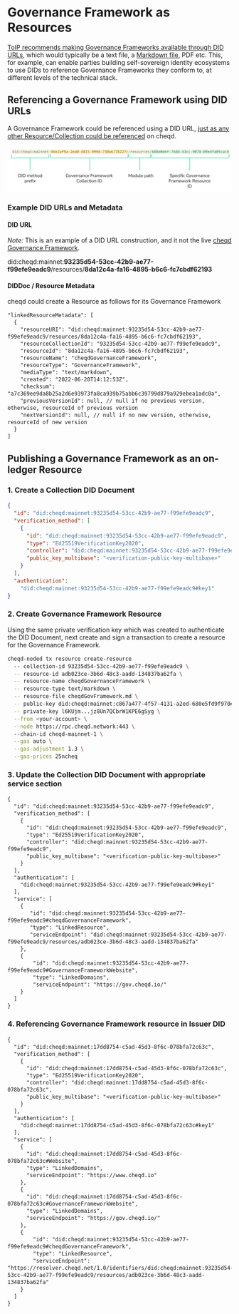 # Governance Framework as Resources

[ToIP recommends making Governance Frameworks available through DID URLs](https://wiki.trustoverip.org/pages/viewpage.action?pageId=71241), which would typically be a text file, a [Markdown file](https://en.wikipedia.org/wiki/Markdown), PDF etc. This, for example, can enable parties building self-sovereign identity ecosystems to use DIDs to reference Governance Frameworks they conform to, at different levels of the technical stack.

## Referencing a Governance Framework using DID URLs

A Governance Framework could be referenced using a DID URL, [just as any other Resource/Collection could be referenced](resource-collections.md) on cheqd.

![Governance Frameworks as a Resource](../.gitbook/assets/governance-framework-resource.png)

### Example DID URLs and Metadata

#### DID URL

*Note:* This is an example of a DID URL construction, and it not the live [cheqd Governance Framework](https://gov.cheqd.io/).

did:cheqd:mainnet:**93235d54-53cc-42b9-ae77-f99efe9eadc9**/resources/**8da12c4a-fa16-4895-b6c6-fc7cbdf62193**

#### DIDDoc / Resource Metadata

cheqd could create a Resource as follows for its Governance Framework

```jsonc
"linkedResourceMetadata": [
  {
    "resourceURI": "did:cheqd:mainnet:93235d54-53cc-42b9-ae77-f99efe9eadc9/resources/8da12c4a-fa16-4895-b6c6-fc7cbdf62193",
    "resourceCollectionId": "93235d54-53cc-42b9-ae77-f99efe9eadc9",
    "resourceId": "8da12c4a-fa16-4895-b6c6-fc7cbdf62193",
    "resourceName": "cheqdGovernanceFramework",
    "resourceType": "GovernanceFramework",
    "mediaType": "text/markdown",
    "created": "2022-06-20T14:12:53Z",
    "checksum": "a7c369ee9da8b25a2d6e93973fa8ca939b75abb6c39799d879a929ebea1adc0a",
    "previousVersionId": null, // null if no previous version, otherwise, resourceId of previous version
    "nextVersionId": null, // null if no new version, otherwise, resourceId of new version
  }
]
```

## Publishing a Governance Framework as an on-ledger Resource

### 1. Create a Collection DID Document

```json
{
  "id": "did:cheqd:mainnet:93235d54-53cc-42b9-ae77-f99efe9eadc9",
  "verification_method": [
    {
      "id": "did:cheqd:mainnet:93235d54-53cc-42b9-ae77-f99efe9eadc9",
      "type": "Ed25519VerificationKey2020",
      "controller": "did:cheqd:mainnet:93235d54-53cc-42b9-ae77-f99efe9eadc9",
      "public_key_multibase": "<verification-public-key-multibase>"
    }
  ],
  "authentication":
    "did:cheqd:mainnet:93235d54-53cc-42b9-ae77-f99efe9eadc9#key1"
}
```

### 2. Create Governance Framework Resource

Using the same private verification key which was created to authenticate the DID Document, next create and sign a transaction to create a resource for the Governance Framework.

```bash
cheqd-noded tx resource create-resource 
  -- collection-id 93235d54-53cc-42b9-ae77-f99efe9eadc9 \
  -- resource-id adb023ce-3b6d-48c3-aadd-134837ba62fa \
  -- resource-name cheqdGovernanceFramework \
  -- resource-type text/markdown \
  -- resource-file cheqdGovFramework.md \
  -- public-key did:cheqd:mainnet:c867a477-4f57-4131-a2ed-680e5fd9f970#key1 \
  -- private-key l6KUjm...jz8Un7QCbrW1KPE6gSyg \
  --from <your-account> \
  --node https://rpc.cheqd.network:443 \ 
  --chain-id cheqd-mainnet-1 \
  --gas auto \
  --gas-adjustment 1.3 \
  --gas-prices 25ncheq
```

### 3. Update the Collection DID Document with appropriate service section

```jsonc
{
  "id": "did:cheqd:mainnet:93235d54-53cc-42b9-ae77-f99efe9eadc9",
  "verification_method": [
    {
      "id": "did:cheqd:mainnet:93235d54-53cc-42b9-ae77-f99efe9eadc9",
      "type": "Ed25519VerificationKey2020",
      "controller": "did:cheqd:mainnet:93235d54-53cc-42b9-ae77-f99efe9eadc9",
      "public_key_multibase": "<verification-public-key-multibase>"
    }
  ],
  "authentication": [
    "did:cheqd:mainnet:93235d54-53cc-42b9-ae77-f99efe9eadc9#key1"
  ],
  "service": [
    {
       "id": "did:cheqd:mainnet:93235d54-53cc-42b9-ae77-f99efe9eadc9#cheqdGovernanceFramework",
       "type": "LinkedResource",
       "serviceEndpoint": "did:cheqd:mainnet:93235d54-53cc-42b9-ae77-f99efe9eadc9/resources/adb023ce-3b6d-48c3-aadd-134837ba62fa"
    },
    {
        "id": "did:cheqd:mainnet:93235d54-53cc-42b9-ae77-f99efe9eadc9#GovernanceFrameworkWebsite",
        "type": "LinkedDomains",
        "serviceEndpoint": "https://gov.cheqd.io/"
    }
  ]
}
```

### 4. Referencing Governance Framework resource in Issuer DID

```jsonc
{
  "id": "did:cheqd:mainnet:17dd8754-c5ad-45d3-8f6c-078bfa72c63c",
  "verification_method": [
    {
      "id": "did:cheqd:mainnet:17dd8754-c5ad-45d3-8f6c-078bfa72c63c",
      "type": "Ed25519VerificationKey2020",
      "controller": "did:cheqd:mainnet:17dd8754-c5ad-45d3-8f6c-078bfa72c63c",
      "public_key_multibase": "<verification-public-key-multibase>"
    }
  ],
  "authentication": [
    "did:cheqd:mainnet:17dd8754-c5ad-45d3-8f6c-078bfa72c63c#key1"
  ],
  "service": [
    {
      "id": "did:cheqd:mainnet:17dd8754-c5ad-45d3-8f6c-078bfa72c63c#Website",
      "type": "LinkedDomains",
      "serviceEndpoint": "https://www.cheqd.io"
    },
    {
      "id": "did:cheqd:mainnet:17dd8754-c5ad-45d3-8f6c-078bfa72c63c#GovernanceFrameworkWebsite",
      "type": "LinkedDomains",
      "serviceEndpoint": "https://gov.cheqd.io/"
    },
    {
        "id": "did:cheqd:mainnet:93235d54-53cc-42b9-ae77-f99efe9eadc9#cheqdGovernanceFramework",
        "type": "LinkedResource",
        "serviceEndpoint": "https://resolver.cheqd.net/1.0/identifiers/did:cheqd:mainnet:93235d54-53cc-42b9-ae77-f99efe9eadc9/resources/adb023ce-3b6d-48c3-aadd-134837ba62fa"
    }
  ]
}
```
